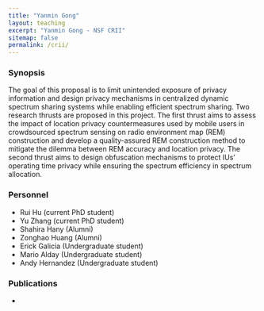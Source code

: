 ```yaml
---
title: "Yanmin Gong" 
layout: teaching
excerpt: "Yanmin Gong - NSF CRII"
sitemap: false
permalink: /crii/
---
```

### Synopsis
The goal of this proposal is to limit unintended exposure of privacy information and design privacy mechanisms in centralized dynamic spectrum sharing systems while enabling efficient spectrum sharing. Two research thrusts are proposed in this project. The first thrust aims to assess the impact of location privacy countermeasures used by mobile users in crowdsourced spectrum sensing on radio environment map (REM) construction and develop a quality-assured REM construction method to mitigate the dilemma between REM accuracy and location privacy. The second thrust aims to design obfuscation mechanisms to protect IUs’ operating time privacy while ensuring the spectrum efficiency in spectrum allocation.

### Personnel
- Rui Hu (current PhD student)
- Yu Zhang (current PhD student)
- Shahira Hany (Alumni)
- Zonghao Huang (Alumni)
- Erick Galicia (Undergraduate student)
- Mario Alday (Undergraduate student)
- Andy Hernandez (Undergraduate student)
### Publications
- 
